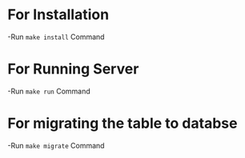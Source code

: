 # For Installation

-Run `make install` Command

# For Running Server

-Run `make run` Command

# For migrating the table to databse

-Run `make migrate` Command
